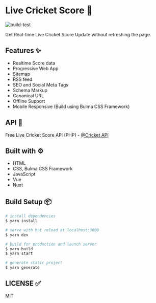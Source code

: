 # Live Cricket Score 🏏

![build-test](https://github.com/mskian/vue-cricket/workflows/build-test/badge.svg)  

Get Real-time Live Cricket Score Update without refreshing the page.

## Features ✨

- Realtime Score data
- Progressive Web App
- Sitemap
- RSS feed
- SEO and Social Meta Tags
- Schema Markup
- Canonical URL
- Offline Support
- Mobile Responsive (Build using Bulma CSS Framework)

## API 🍘

Free Live Cricket Score API (PHP) - [@Cricket API](https://github.com/mskian/cricket-api)

## Built with ⚙

- HTML
- CSS, Bulma CSS Framework
- JavaScript
- Vue
- Nuxt

## Build Setup 📦

```bash
# install dependencies
$ yarn install

# serve with hot reload at localhost:3000
$ yarn dev

# build for production and launch server
$ yarn build
$ yarn start

# generate static project
$ yarn generate
```

## LICENSE ✅

MIT

